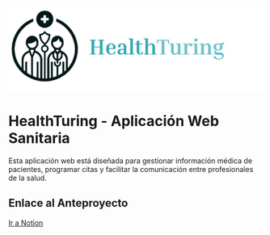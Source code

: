 ![Banner](/img/banner.jpg)
<h1>HealthTuring - Aplicación Web Sanitaria</h1>
    <p>Esta aplicación web está diseñada para gestionar información médica de pacientes, programar citas y facilitar la comunicación entre profesionales de la salud.</p>

<h2>Enlace al Anteproyecto</h2>
<a href="https://messy-muskox-c6b.notion.site/Anteproyecto-1c053eb02c1e800b8074d49e43f14007">Ir a Notion</a>
